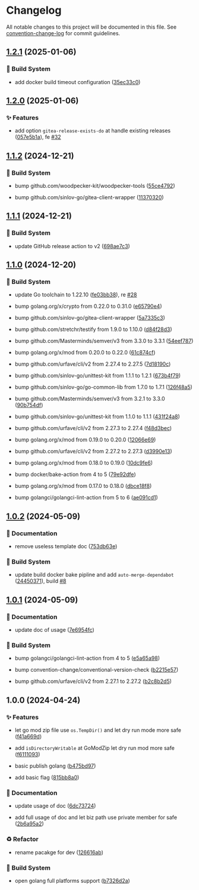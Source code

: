 # Changelog

All notable changes to this project will be documented in this file. See [convention-change-log](https://github.com/convention-change/convention-change-log) for commit guidelines.

## [1.2.1](https://github.com/woodpecker-kit/woodpecker-gitea-publisher-golang/compare/1.2.0...v1.2.1) (2025-01-06)

### 👷‍ Build System

* add docker build timeout configuration ([35ec33c0](https://github.com/woodpecker-kit/woodpecker-gitea-publisher-golang/commit/35ec33c06c1b19343b66106af56cf5dcd752a1ce))

## [1.2.0](https://github.com/woodpecker-kit/woodpecker-gitea-publisher-golang/compare/1.1.2...v1.2.0) (2025-01-06)

### ✨ Features

* add option `gitea-release-exists-do` at handle existing releases ([057e5b1a](https://github.com/woodpecker-kit/woodpecker-gitea-publisher-golang/commit/057e5b1a8800d2bd8c47a50e77cbebcba260a74e)), fe [#32](https://github.com/woodpecker-kit/woodpecker-gitea-publisher-golang/issues/32)

## [1.1.2](https://github.com/woodpecker-kit/woodpecker-gitea-publisher-golang/compare/1.1.1...v1.1.2) (2024-12-21)

### 👷‍ Build System

* bump github.com/woodpecker-kit/woodpecker-tools ([55ce4792](https://github.com/woodpecker-kit/woodpecker-gitea-publisher-golang/commit/55ce479269f69a1681772e65be45e348bf9dd504))

* bump github.com/sinlov-go/gitea-client-wrapper ([11370320](https://github.com/woodpecker-kit/woodpecker-gitea-publisher-golang/commit/113703206fed290aa611279b072174cebdf83eb1))

## [1.1.1](https://github.com/woodpecker-kit/woodpecker-gitea-publisher-golang/compare/1.1.0...v1.1.1) (2024-12-21)

### 👷‍ Build System

* update GitHub release action to v2 ([698ae7c3](https://github.com/woodpecker-kit/woodpecker-gitea-publisher-golang/commit/698ae7c305f9908379212c0c46fbbd2a6ae04259))

## [1.1.0](https://github.com/woodpecker-kit/woodpecker-gitea-publisher-golang/compare/1.0.2...v1.1.0) (2024-12-20)

### 👷‍ Build System

* update Go toolchain to 1.22.10 ([fe03bb38](https://github.com/woodpecker-kit/woodpecker-gitea-publisher-golang/commit/fe03bb38682f28690d78e13dde4fbc8afa6b2f15)), re [#28](https://github.com/woodpecker-kit/woodpecker-gitea-publisher-golang/issues/28)

* bump golang.org/x/crypto from 0.22.0 to 0.31.0 ([e65790e4](https://github.com/woodpecker-kit/woodpecker-gitea-publisher-golang/commit/e65790e48a8606718113f9dd2fe3a816efe64e77))

* bump github.com/sinlov-go/gitea-client-wrapper ([5a7335c3](https://github.com/woodpecker-kit/woodpecker-gitea-publisher-golang/commit/5a7335c3a8c15a86602cc61e9cf54205cfcf1235))

* bump github.com/stretchr/testify from 1.9.0 to 1.10.0 ([d84f28d3](https://github.com/woodpecker-kit/woodpecker-gitea-publisher-golang/commit/d84f28d366361e728627201e3179372161c014a4))

* bump github.com/Masterminds/semver/v3 from 3.3.0 to 3.3.1 ([54eef787](https://github.com/woodpecker-kit/woodpecker-gitea-publisher-golang/commit/54eef787d514fe43fb52507f6d049ec95e3c0e1d))

* bump golang.org/x/mod from 0.20.0 to 0.22.0 ([61c874cf](https://github.com/woodpecker-kit/woodpecker-gitea-publisher-golang/commit/61c874cf1af61c4e8235865c9646ab03e02abb18))

* bump github.com/urfave/cli/v2 from 2.27.4 to 2.27.5 ([7d18190c](https://github.com/woodpecker-kit/woodpecker-gitea-publisher-golang/commit/7d18190c3f69aa409e184a3bafe065fd55f65ffa))

* bump github.com/sinlov-go/unittest-kit from 1.1.1 to 1.2.1 ([673b4f79](https://github.com/woodpecker-kit/woodpecker-gitea-publisher-golang/commit/673b4f7984a27d4c4d0bff6ed94229afb9ed0e13))

* bump github.com/sinlov-go/go-common-lib from 1.7.0 to 1.7.1 ([126f48a5](https://github.com/woodpecker-kit/woodpecker-gitea-publisher-golang/commit/126f48a5111df602b8dbc0ca4ec86f591e85c1a5))

* bump github.com/Masterminds/semver/v3 from 3.2.1 to 3.3.0 ([90b754df](https://github.com/woodpecker-kit/woodpecker-gitea-publisher-golang/commit/90b754df845139ac96d200fef95890f08b599eca))

* bump github.com/sinlov-go/unittest-kit from 1.1.0 to 1.1.1 ([431f24a8](https://github.com/woodpecker-kit/woodpecker-gitea-publisher-golang/commit/431f24a81530a43a262a231d80bb149a29c7d07a))

* bump github.com/urfave/cli/v2 from 2.27.3 to 2.27.4 ([f48d3bec](https://github.com/woodpecker-kit/woodpecker-gitea-publisher-golang/commit/f48d3bec9ed5c345d73e5b3c0a2bdc1f3dae6ee0))

* bump golang.org/x/mod from 0.19.0 to 0.20.0 ([12066e69](https://github.com/woodpecker-kit/woodpecker-gitea-publisher-golang/commit/12066e6948427973748c2216269103df5dff23bd))

* bump github.com/urfave/cli/v2 from 2.27.2 to 2.27.3 ([d3990e13](https://github.com/woodpecker-kit/woodpecker-gitea-publisher-golang/commit/d3990e13de4cde478096af5e92f4ea3d326caff9))

* bump golang.org/x/mod from 0.18.0 to 0.19.0 ([10dc9fe6](https://github.com/woodpecker-kit/woodpecker-gitea-publisher-golang/commit/10dc9fe6e5dde5738eeb7f7bb5e0ea22dcc3d1f4))

* bump docker/bake-action from 4 to 5 ([79e92dfe](https://github.com/woodpecker-kit/woodpecker-gitea-publisher-golang/commit/79e92dfe8ae3c6835582dc9165e826e3d9de2aba))

* bump golang.org/x/mod from 0.17.0 to 0.18.0 ([dbce18f8](https://github.com/woodpecker-kit/woodpecker-gitea-publisher-golang/commit/dbce18f81f496e177ba395024a4235fd59dcaa3d))

* bump golangci/golangci-lint-action from 5 to 6 ([ae091cd1](https://github.com/woodpecker-kit/woodpecker-gitea-publisher-golang/commit/ae091cd172f42fec0f67a71e45c2800ca451aebb))

## [1.0.2](https://github.com/woodpecker-kit/woodpecker-gitea-publisher-golang/compare/1.0.1...v1.0.2) (2024-05-09)

### 📝 Documentation

* remove useless template doc ([753db63e](https://github.com/woodpecker-kit/woodpecker-gitea-publisher-golang/commit/753db63e46c30d228b96eddd5c6e2f7416dd5f56))

### 👷‍ Build System

* update build docker bake pipline and add `auto-merge-dependabot` ([24450371](https://github.com/woodpecker-kit/woodpecker-gitea-publisher-golang/commit/24450371d13fc1a118995b1710aa5e6426684246)), build [#8](https://github.com/woodpecker-kit/woodpecker-gitea-publisher-golang/issues/8)

## [1.0.1](https://github.com/woodpecker-kit/woodpecker-gitea-publisher-golang/compare/1.0.0...v1.0.1) (2024-05-09)

### 📝 Documentation

* update doc of usage ([7e6954fc](https://github.com/woodpecker-kit/woodpecker-gitea-publisher-golang/commit/7e6954fcfacffcabeaf26c2d9bca19b4f67b3c87))

### 👷‍ Build System

* bump golangci/golangci-lint-action from 4 to 5 ([e5a65a98](https://github.com/woodpecker-kit/woodpecker-gitea-publisher-golang/commit/e5a65a98e6da61469a08aedc97d810ccf3118d7d))

* bump convention-change/conventional-version-check ([b2215e57](https://github.com/woodpecker-kit/woodpecker-gitea-publisher-golang/commit/b2215e578e6b072324e735e1f342c4f6684777c6))

* bump github.com/urfave/cli/v2 from 2.27.1 to 2.27.2 ([b2c8b2d5](https://github.com/woodpecker-kit/woodpecker-gitea-publisher-golang/commit/b2c8b2d54f0d5c2d442ff6063609b617db5ad28d))

## 1.0.0 (2024-04-24)

### ✨ Features

* let go mod zip file use `os.TempDir()` and let dry run mode more safe ([f41a669d](https://github.com/woodpecker-kit/woodpecker-gitea-publisher-golang/commit/f41a669d36b656737b6e6dd19dbb021e8d425f51))

* add `isDirectoryWritable` at GoModZip let dry run mod more safe ([f6111093](https://github.com/woodpecker-kit/woodpecker-gitea-publisher-golang/commit/f61110931f583d71f582e2ce7f4b5abed1bfc93d))

* basic publish golang ([b475bd97](https://github.com/woodpecker-kit/woodpecker-gitea-publisher-golang/commit/b475bd971f974fbb3803b17adb5d3d8852a2a8a9))

* add basic flag ([815bb8a0](https://github.com/woodpecker-kit/woodpecker-gitea-publisher-golang/commit/815bb8a04d4e17e186acc59e48778383ddb281e5))

### 📝 Documentation

* update usage of doc ([6dc73724](https://github.com/woodpecker-kit/woodpecker-gitea-publisher-golang/commit/6dc7372404f105aa993cbb65f5bc777c11a048d5))

* add full usage of doc and let biz path use private member for safe ([2b6a95a2](https://github.com/woodpecker-kit/woodpecker-gitea-publisher-golang/commit/2b6a95a2d78a5faf0312cda14d1aef7e5f2e7b2f))

### ♻ Refactor

* rename pacakge for dev ([126616ab](https://github.com/woodpecker-kit/woodpecker-gitea-publisher-golang/commit/126616abfb835f82cc592b7593dd1ae6778a26a6))

### 👷‍ Build System

* open golang full platforms support ([b7326d2a](https://github.com/woodpecker-kit/woodpecker-gitea-publisher-golang/commit/b7326d2aff88ea44e733ccc9da640e2b592bd5cc))
